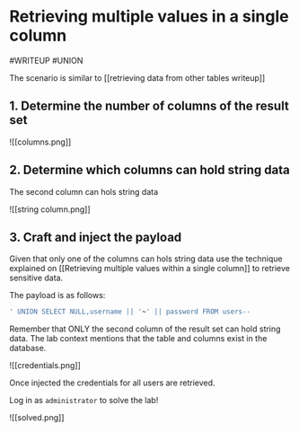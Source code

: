 # Retrieving multiple values in a single column
#WRITEUP 
#UNION 

The scenario is similar to [[retrieving data from other tables writeup]]

## 1. Determine the number of columns of the result set 


![[columns.png]]


## 2. Determine which columns can hold string data
The second column can hols string data

![[string column.png]]

## 3. Craft and inject the payload

Given that only one of the columns can hols string data use the technique explained on [[Retrieving multiple values within a single column]] to retrieve sensitive data.

The payload is as follows:

```SQL
' UNION SELECT NULL,username || '~' || password FROM users--
```

Remember that ONLY the second column of the result set can hold string data. The lab context mentions that the table and columns exist in the database.

![[credentials.png]]

Once injected the credentials for all users are retrieved.

Log in as `administrator` to solve the lab!

![[solved.png]]